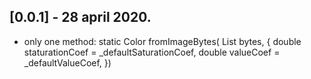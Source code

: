 ## [0.0.1] - 28 april 2020.

- only one method:
  static Color fromImageBytes(
  List<int> bytes, {
  double staturationCoef = \_defaultSaturationCoef,
  double valueCoef = \_defaultValueCoef,
  })

